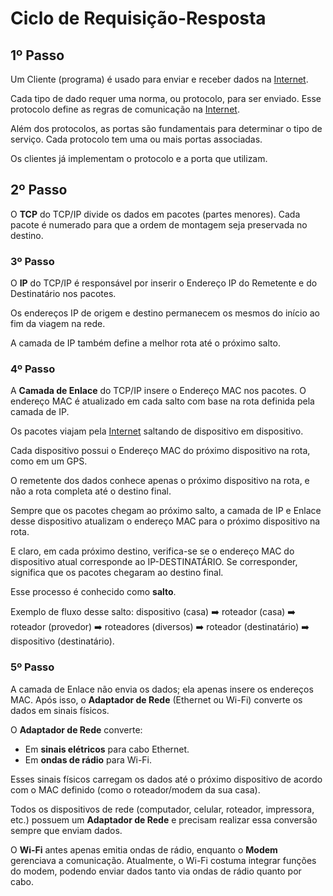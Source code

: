 # Ciclo de Requisição-Resposta

## 1º Passo
Um Cliente (programa) é usado para enviar e receber dados na [Internet](internet.md).

Cada tipo de dado requer uma norma, ou protocolo, para ser enviado. Esse protocolo define as regras de comunicação na [Internet](internet.md).

Além dos protocolos, as portas são fundamentais para determinar o tipo de serviço. Cada protocolo tem uma ou mais portas associadas.

Os clientes já implementam o protocolo e a porta que utilizam.

## 2º Passo
O **TCP** do TCP/IP divide os dados em pacotes (partes menores). Cada pacote é numerado para que a ordem de montagem seja preservada no destino.

### 3º Passo
O **IP** do TCP/IP é responsável por inserir o Endereço IP do Remetente e do Destinatário nos pacotes.

Os endereços IP de origem e destino permanecem os mesmos do início ao fim da viagem na rede.

A camada de IP também define a melhor rota até o próximo salto.

### 4º Passo
A **Camada de Enlace** do TCP/IP insere o Endereço MAC nos pacotes. O endereço MAC é atualizado em cada salto com base na rota definida pela camada de IP.

Os pacotes viajam pela [Internet](internet.md) saltando de dispositivo em dispositivo.

Cada dispositivo possui o Endereço MAC do próximo dispositivo na rota, como em um GPS.

O remetente dos dados conhece apenas o próximo dispositivo na rota, e não a rota completa até o destino final.

Sempre que os pacotes chegam ao próximo salto, a camada de IP e Enlace desse dispositivo atualizam o endereço MAC para o próximo dispositivo na rota.

E claro, em cada próximo destino, verifica-se se o endereço MAC do dispositivo atual corresponde ao IP-DESTINATÁRIO. Se corresponder, significa que os pacotes chegaram ao destino final.

Esse processo é conhecido como **salto**.

Exemplo de fluxo desse salto:
dispositivo (casa) ➡️ roteador (casa) ➡️ roteador (provedor) ➡️ roteadores (diversos) ➡️ roteador (destinatário) ➡️ dispositivo (destinatário).

### 5º Passo
A camada de Enlace não envia os dados; ela apenas insere os endereços MAC. Após isso, o **Adaptador de Rede** (Ethernet ou Wi-Fi) converte os dados em sinais físicos.

O **Adaptador de Rede** converte:
- Em **sinais elétricos** para cabo Ethernet.
- Em **ondas de rádio** para Wi-Fi.

Esses sinais físicos carregam os dados até o próximo dispositivo de acordo com o MAC definido (como o roteador/modem da sua casa).

Todos os dispositivos de rede (computador, celular, roteador, impressora, etc.) possuem um **Adaptador de Rede** e precisam realizar essa conversão sempre que enviam dados.

O **Wi-Fi** antes apenas emitia ondas de rádio, enquanto o **Modem** gerenciava a comunicação. Atualmente, o Wi-Fi costuma integrar funções do modem, podendo enviar dados tanto via ondas de rádio quanto por cabo.
